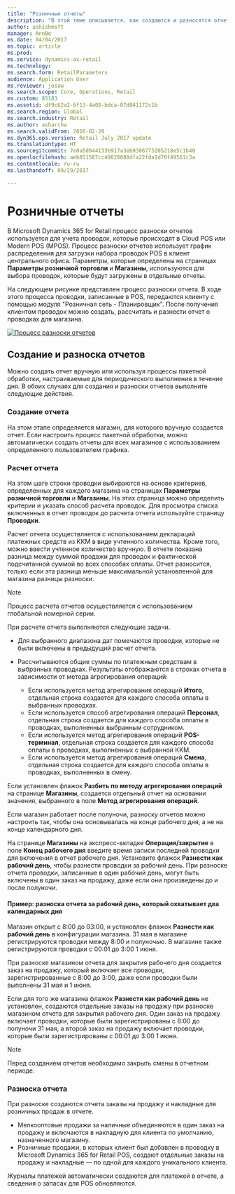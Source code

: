 ```yaml
---
title: "Розничные отчеты"
description: "В этой теме описывается, как создаются и разносятся отчеты."
author: ashishmsft
manager: AnnBe
ms.date: 04/04/2017
ms.topic: article
ms.prod: 
ms.service: dynamics-ax-retail
ms.technology: 
ms.search.form: RetailParameters
audience: Application User
ms.reviewer: josaw
ms.search.scope: Core, Operations, Retail
ms.custom: 85183
ms.assetid: df9c62a2-6f13-4a08-bdca-07d041172c1b
ms.search.region: Global
ms.search.industry: Retail
ms.author: asharchw
ms.search.validFrom: 2016-02-28
ms.dyn365.ops.version: Retail July 2017 update
ms.translationtype: HT
ms.sourcegitcommit: 7e0a5d044133b917a3eb9386773205218e5c1b40
ms.openlocfilehash: aeb851587cc40828088dfa22fda1d70f49561c3a
ms.contentlocale: ru-ru
ms.lasthandoff: 09/29/2017

---
```


# <a name="retail-statements"></a>Розничные отчеты
В Microsoft Dynamics 365 for Retail процесс разноски отчетов используется для учета проводок, которые происходят в Cloud POS или Modern POS (MPOS). Процесс разноски отчетов использует график распределения для загрузки набора проводок POS в клиент центрального офиса. Параметры, которые определены на страницах **Параметры розничной торговли** и **Магазины**, используются для выбора проводок, которые будут загружены в отдельные отчеты.  

На следующем рисунке представлен процесс разноски отчета. В ходе этого процесса проводки, записанные в POS, передаются клиенту с помощью модуля "Розничная сеть - Планировщик". После получения клиентом проводок можно создать, рассчитать и разнести отчет о проводках для магазина. 

[![Процесс разноски отчетов](./media/retail-statements.png)](./media/retail-statements.png)

## <a name="creating-and-posting-statements"></a>Создание и разноска отчетов
Можно создать отчет вручную или используя процессы пакетной обработки, настраиваемые для периодического выполнения в течение дня. В обоих случаях для создания и разноски отчетов выполните следующие действия.

###  <a name="create-the-statement"></a>Создание отчета
На этом этапе определяется магазин, для которого вручную создается отчет. Если настроить процесс пакетной обработки, можно автоматически создать отчеты для всех магазинов с использованием определенного пользователем графика. 

### <a name="calculate-the-statement"></a>Расчет отчета
На этом шаге строки проводки выбираются на основе критериев, определенных для каждого магазина на страницах **Параметры розничной торговли** и **Магазины**. На этих страница можно определить критерии и указать способ расчета проводок. Для просмотра списка включенных в отчет проводок до расчета отчета используйте страницу **Проводки**. 

Расчет отчета осуществляется с использованием деклараций платежных средств из ККМ в виде учтенного количества. Кроме того, можно ввести учтенное количество вручную. В отчете показана разница между суммой продажи для проводок и фактической подсчитанной суммой во всех способах оплаты. Отчет разносится, только если эта разница меньше максимальной установленной для магазина разницы разноски. 

> [!NOTE]
> Процесс расчета отчетов осуществляется с использованием глобальной номерной серии.

При расчете отчета выполняются следующие задачи.

- Для выбранного диапазона дат помечаются проводки, которые не были включены в предыдущий расчет отчета. 
- Рассчитываются общие суммы по платежным средствам в выбранных проводках. Результаты отображаются в строках отчета в зависимости от метода агрегирования операций:

  - Если используется метод агрегирования операций **Итого**, отдельная строка создается для каждого способа оплаты в выбранных проводках. 
  - Если используется способ агрегирования операций **Персонал**, отдельная строка создается для каждого способа оплаты в проводках, выполненных выбранным сотрудником. 
  - Если используется метод агрегирования операций **POS-терминал**, отдельная строка создается для каждого способа оплаты в проводках, выполненных с выбранной ККМ. 
  - Если используется метод агрегирования операций **Смена**, отдельная строка создается для каждого способа оплаты в проводках, выполненных в смену.

Если установлен флажок **Разбить по методу агрегирования операций** на странице **Магазины**, создается отдельный отчет на основании значения, выбранного в поле **Метод агрегирования операций**.

Если магазин работает после полуночи, разноску отчетов можно настроить так, чтобы она основывалась на конце рабочего дня, а не на конце календарного дня. 

На странице **Магазины** на экспресс-вкладке **Операция/закрытие** в поле **Конец рабочего дня** введите время записи последней проводки для включения в отчет рабочего дня. Установите флажок **Разнести как рабочий день**, чтобы разнести проводки за рабочий день. При разноске отчета проводки, записанные в один рабочий день, могут быть включены в один заказ на продажу, даже если они произведены до и после полуночи. 

#### <a name="example-post-a-statement-for-a-business-day-that-extends-over-two-calendar-days"></a>Пример: разноска отчета за рабочий день, который охватывает два календарных дня 

Магазин открыт с 8:00 до 03:00, и установлен флажок **Разнести как рабочий день** в конфигурации магазина. 31 мая в магазине регистрируются проводки между 8:00 и полуночью. В магазине также регистрируются проводки с 00:01 до 3:00 1 июня. 

При разноске магазином отчета для закрытия рабочего дня создается заказ на продажу, который включает все проводки, зарегистрированные с 8:00 до 3:00, даже если проводки были выполнены 31 мая и 1 июня. 

Если для того же магазина флажок **Разнести как рабочий день** не установлен, создаются отдельные заказы на продажу при разноске магазином отчета для закрытия рабочего дня. Один заказ на продажу включает проводки, которые были зарегистрированы с 8:00 до полуночи 31 мая, а второй заказ на продажу включает проводки, которые были зарегистрированы с 00:01 до 3:00 1 июня.
 
> [!NOTE]
> Перед созданием отчетов необходимо закрыть смены в отчетном периоде. 

### <a name="post-the-statement"></a>Разноска отчета
При разноске создаются отчета заказы на продажу и накладные для розничных продаж в отчете.

- Мелкооптовые продажи за наличные объединяются в один заказ на продажу и включаются в накладную для клиента по умолчанию, назначенного магазину. 
- Розничные продажи, в которых клиент был добавлен в проводку в Microsoft Dynamics 365 for Retail POS, создают отдельные заказы на продажу и накладные — по одной для каждого уникального клиента. 

Журналы платежей автоматически создаются для платежей в отчете, а сведения о запасах для POS обновляются.

